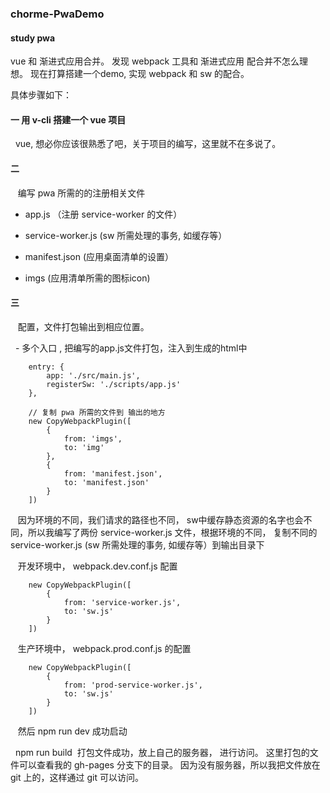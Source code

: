 ### chorme-PwaDemo
#### study pwa

vue 和 渐进式应用合并。 发现 webpack 工具和 渐进式应用 配合并不怎么理想。 现在打算搭建一个demo, 实现 webpack 和 sw 的配合。

具体步骤如下：

#### 一 用 v-cli 搭建一个 vue 项目

    vue, 想必你应该很熟悉了吧，关于项目的编写，这里就不在多说了。
    
#### 二 

    编写 pwa 所需的的注册相关文件
    
 - app.js （注册 service-worker 的文件）
     
 - service-worker.js (sw 所需处理的事务, 如缓存等）
     
 - manifest.json (应用桌面清单的设置）
     
 - imgs (应用清单所需的图标icon)
   

#### 三 

    配置，文件打包输出到相应位置。
    
    - 多个入口 , 把编写的app.js文件打包，注入到生成的html中
```
    entry: {
        app: './src/main.js',
        registerSw: './scripts/app.js'
    },
```
```
    // 复制 pwa 所需的文件到 输出的地方
    new CopyWebpackPlugin([
        {
            from: 'imgs',
            to: 'img'
        },
        {
            from: 'manifest.json',
            to: 'manifest.json'
        }
    ])
```
    因为环境的不同，我们请求的路径也不同， sw中缓存静态资源的名字也会不同，所以我编写了两份 service-worker.js 文件，根据环境的不同， 复制不同的 service-worker.js (sw 所需处理的事务, 如缓存等）到输出目录下
    
    开发环境中， webpack.dev.conf.js 配置
```
    new CopyWebpackPlugin([ 
        {
            from: 'service-worker.js',
            to: 'sw.js'
        }
    ])
```
    生产环境中， webpack.prod.conf.js 的配置
```
    new CopyWebpackPlugin([ 
        {
            from: 'prod-service-worker.js',
            to: 'sw.js'
        }
    ])
```
    
    然后 npm run dev 成功启动
  
    npm run build  打包文件成功，放上自己的服务器， 进行访问。 这里打包的文件可以查看我的 gh-pages 分支下的目录。 因为没有服务器，所以我把文件放在 git 上的，这样通过 git 可以访问。

